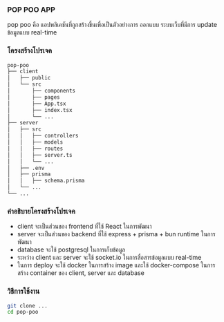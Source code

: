 ### POP POO APP

pop poo คือ แอปพลิเคชันที่ถูกสร้างขึ้นเพื่อเป็นตัวอย่างการ ออกแบบ ระบบเว็บที่มีการ update ข้อมูลแบบ real-time 
### โครงสร้างโปรเจค
```bash
pop-poo
├── client
│   ├── public
│   └── src
│       ├── components
│       ├── pages
│       ├── App.tsx
│       ├── index.tsx
│       └── ...
├── server
│   ├── src
│   │   ├── controllers
│   │   ├── models
│   │   ├── routes
│   │   ├── server.ts
│   │   └── ...
│   ├── .env
│   ├── prisma
│   │   ├── schema.prisma
│   └── ...
└── ...
```

### คำอธิบายโครงสร้างโปรเจค
- client จะเป็นส่วนของ frontend ที่ใช้ React ในการพัฒนา
- server จะเป็นส่วนของ backend ที่ใช้ express + prisma + bun runtime ในการพัฒนา
- database จะใช้ postgresql ในการเก็บข้อมูล
- ระหว่าง client และ server จะใช้ socket.io ในการสื่อสารข้อมูลแบบ real-time
- ในการ deploy จะใช้ docker ในการสร้าง image และใช้ docker-compose ในการสร้าง container ของ client, server และ database

### วิธีการใช้งาน
```bash 
git clone ...
cd pop-poo

